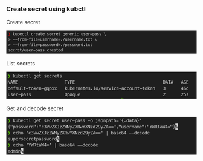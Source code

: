 ### Create secret using kubctl

Create secret

![](images/2021-09-26-01-13-57.png)

List secrets

![](images/2021-09-26-01-14-52.png)

Get and decode secret

![](images/2021-09-26-01-17-52.png)


